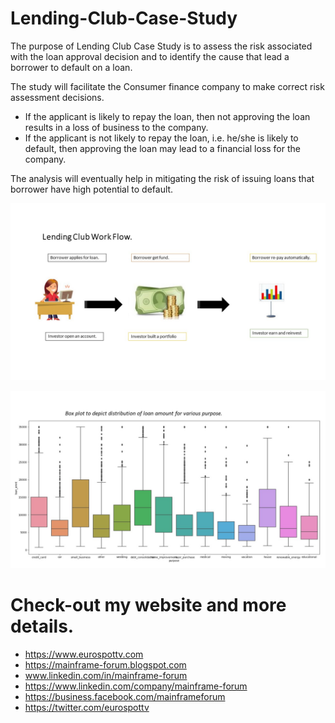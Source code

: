 # Lending-Club-Case-Study
The purpose of Lending Club Case Study is to assess the risk associated with the loan approval decision and to identify the cause that lead a borrower to default on a loan.

The study will facilitate the Consumer finance company to make correct risk assessment decisions.

- If the applicant is likely to repay the loan, then not approving the loan results in a loss of business to the company.
- If the applicant is not likely to repay the loan, i.e. he/she is likely to default, then approving the loan may lead to a financial loss for the company.

The analysis will eventually help in mitigating the risk of issuing loans that borrower have high potential to default.

![Lending Club Case](https://github.com/rchaudharydbl/Lending-Club-Case-Study/blob/master/Lending%20Case%20Study.JPG)


![Lending Club Case](https://github.com/rchaudharydbl/Lending-Club-Case-Study/blob/master/Box%20Plot.JPG)


# Check-out my website and more details. 
* https://www.eurospottv.com 
* https://mainframe-forum.blogspot.com 
* www.linkedin.com/in/mainframe-forum
* https://www.linkedin.com/company/mainframe-forum
* https://business.facebook.com/mainframeforum
* https://twitter.com/eurospottv
